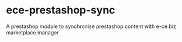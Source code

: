 # ece-prestashop-sync
A prestashop module to synchronise prestashop content with e-ce.biz marketplace manager
